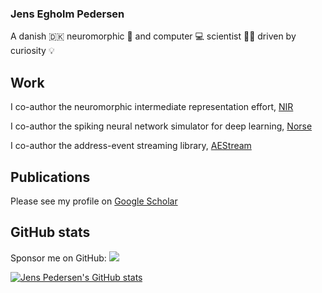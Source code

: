 ### Jens Egholm Pedersen

A danish 🇩🇰 neuromorphic 🧠 and computer 💻 scientist 👨‍🔬 driven by curiosity 💡

## Work
I co-author the neuromorphic intermediate representation effort, [NIR](https://github.com/neuromorphs/nir)

I co-author the spiking neural network simulator for deep learning, [Norse](https://github.com/norse/norse)

I co-author the address-event streaming library, [AEStream](https://github.com/aestream/aestream)

## Publications

Please see my profile on [Google Scholar](https://scholar.google.com/citations?user=A4VwxccAAAAJ&hl=de)

## GitHub stats

Sponsor me on GitHub: [![](https://img.shields.io/static/v1?label=Sponsor&message=%E2%9D%A4&logo=GitHub&color=%23fe8e86)](https://github.com/sponsors/jegp)

[![Jens Pedersen's GitHub stats](https://github-readme-stats.vercel.app/api?username=jegp)](https://github.com/anuraghazra/github-readme-stats)
